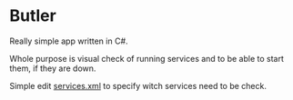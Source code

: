 Butler
======

Really simple app written in C#. 

Whole purpose is visual check of running services and to be able to start them, if they are down.

Simple edit [services.xml](services.xml) to specify witch services need to be check. 
 